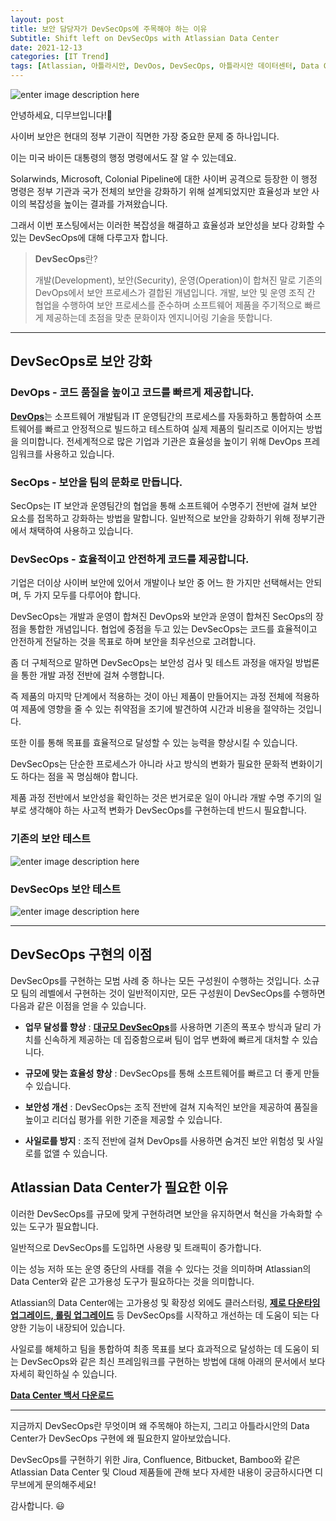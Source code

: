 ```yaml
---
layout: post
title: 보안 담당자가 DevSecOps에 주목해야 하는 이유
Subtitle: Shift left on DevSecOps with Atlassian Data Center
date: 2021-12-13
categories: [IT Trend]
tags: [Atlassian, 아틀라시안, DevOos, DevSecOps, 아틀라시안 데이터센터, Data Center, 데브옵스, 데브섹옵스, SecOps, 디무브, Dmove]
---
```



![enter image description here](https://i1.wp.com/atlassianblog.wpengine.com/wp-content/uploads/2021/10/image-20211001-175838.png?w=2240&ssl=1)

안녕하세요, 디무브입니다!🎈 

사이버 보안은 현대의 정부 기관이 직면한 가장 중요한 문제 중 하나입니다.

이는 미국 바이든 대통령의 행정 명령에서도 잘 알 수 있는데요.

Solarwinds, Microsoft, Colonial Pipeline에 대한 사이버 공격으로 등장한 이 행정 명령은 정부 기관과 국가 전체의 보안을 강화하기 위해 설계되었지만 효율성과 보안 사이의 복잡성을 높이는 결과를 가져왔습니다.

  
그래서 이번 포스팅에서는 이러한 복잡성을 해결하고 효율성과 보안성을 보다 강화할 수 있는 DevSecOps에 대해 다루고자 합니다.

> **DevSecOps**란?
> 
> 개발(Development), 보안(Security), 운영(Operation)이 합쳐진 말로 기존의 DevOps에서 보안 프로세스가 결합된 개념입니다. 개발, 보안 및 운영 조직 간 협업을 수행하여 보안 프로세스를 준수하며 소프트웨어 제품을 주기적으로 빠르게 제공하는데 초점을 맞춘 문화이자 엔지니어링 기술을 뜻합니다.

----------

## **DevSecOps로 보안 강화**

### **DevOps** - 코드 품질을 높이고 코드를 빠르게 제공합니다.

[**DevOps**](https://www.atlassian.com/devops "https://www.atlassian.com/devops")는 소프트웨어 개발팀과 IT 운영팀간의 프로세스를 자동화하고 통합하여 소프트웨어를 빠르고 안정적으로 빌드하고 테스트하여 실제 제품의 릴리즈로 이어지는 방법을 의미합니다. 전세계적으로 많은 기업과 기관은 효율성을 높이기 위해 DevOps 프레임워크를 사용하고 있습니다.

### **SecOps - 보안을 팀의 문화로 만듭니다.**

SecOps는 IT 보안과 운영팀간의 협업을 통해 소프트웨어 수명주기 전반에 걸쳐 보안 요소를 접목하고 강화하는 방법을 말합니다. 일반적으로 보안을 강화하기 위해 정부기관에서 채택하여 사용하고 있습니다.

### **DevSecOps - 효율적이고 안전하게 코드를 제공합니다.**

기업은 더이상 사이버 보안에 있어서 개발이나 보안 중 어느 한 가지만 선택해서는 안되며, 두 가지 모두를 다루어야 합니다.

DevSecOps는 개발과 운영이 합쳐진 DevOps와 보안과 운영이 합쳐진 SecOps의 장점을 통합한 개념입니다. 협업에 중점을 두고 있는 DevSecOps는 코드를 효율적이고 안전하게 전달하는 것을 목표로 하며 보안을 최우선으로 고려합니다.

좀 더 구체적으로 말하면 DevSecOps는 보안성 검사 및 테스트 과정을 애자일 방법론을 통한 개발 과정 전반에 걸쳐 수행합니다.

즉 제품의 마지막 단계에서 적용하는 것이 아닌 제품이 만들어지는 과정 전체에 적용하여 제품에 영향을 줄 수 있는 취약점을 조기에 발견하여 시간과 비용을 절약하는 것입니다.

또한 이를 통해 목표를 효율적으로 달성할 수 있는 능력을 향상시킬 수 있습니다.

DevSecOps는 단순한 프로세스가 아니라 사고 방식의 변화가 필요한 문화적 변화이기도 하다는 점을 꼭 명심해야 합니다.

제품 과정 전반에서 보안성을 확인하는 것은 번거로운 일이 아니라 개발 수명 주기의 일부로 생각해야 하는 사고적 변화가 DevSecOps를 구현하는데 반드시 필요합니다.


### **기존의 보안 테스트**
![enter image description here](https://i1.wp.com/atlassianblog.wpengine.com/wp-content/uploads/2021/10/image-20211001-180308.png?resize=768,167&ssl=1)

### **DevSecOps 보안 테스트**
![enter image description here](https://i2.wp.com/atlassianblog.wpengine.com/wp-content/uploads/2021/10/image-20211001-180328.png?resize=768,167&ssl=1)

---

## **DevSecOps 구현의 이점**

DevSecOps를 구현하는 모범 사례 중 하나는 모든 구성원이 수행하는 것입니다. 소규모 팀의 레벨에서 구현하는 것이 일반적이지만, 모든 구성원이 DevSecOps를 수행하면 다음과 같은 이점을 얻을 수 있습니다.

-   **업무 달성률 향상** : [**대규모 DevSecOps**](https://www.atlassian.com/blog/enterprise/build-a-strategy-for-scale-in-a-high-security-environment "https://www.atlassian.com/blog/enterprise/build-a-strategy-for-scale-in-a-high-security-environment")를 사용하면 기존의 폭포수 방식과 달리 가치를 신속하게 제공하는 데 집중함으로써 팀이 업무 변화에 빠르게 대처할 수 있습니다.
    
-   **규모에 맞는 효율성 향상** : DevSecOps를 통해 소프트웨어를 빠르고 더 좋게 만들 수 있습니다.
    
-   **보안성 개선** : DevSecOps는 조직 전반에 걸쳐 지속적인 보안을 제공하여 품질을 높이고 리더십 평가를 위한 기준을 제공할 수 있습니다.
    
-   **사일로를 방지** :  조직 전반에 걸쳐 DevOps를 사용하면 숨겨진 보안 위험성 및 사일로를 없앨 수 있습니다.
    

## **Atlassian Data Center가 필요한 이유**

이러한 DevSecOps를 규모에 맞게 구현하려면 보안을 유지하면서 혁신을 가속화할 수 있는 도구가 필요합니다.

일반적으로 DevSecOps를 도입하면 사용량 및 트래픽이 증가합니다.

이는 성능 저하 또는 운영 중단의 사태를 겪을 수 있다는 것을 의미하며 Atlassian의 Data Center와 같은 고가용성 도구가 필요하다는 것을 의미합니다.

Atlassian의 Data Center에는 고가용성 및 확장성 외에도 클러스터링, [**제로 다운타임 업그레이드, 롤링 업그레이드**](https://www.atlassian.com/enterprise/data-center/data-center-video-library "https://www.atlassian.com/enterprise/data-center/data-center-video-library") 등 DevSecOps를 시작하고 개선하는 데 도움이 되는 다양한 기능이 내장되어 있습니다.

사일로를 해체하고 팀을 통합하여 최종 목표를 보다 효과적으로 달성하는 데 도움이 되는 DevSecOps와 같은 최신 프레임워크를 구현하는 방법에 대해 아래의 문서에서 보다 자세히 확인하실 수 있습니다.


[**Data Center 백서 다운로드**](https://www.atlassian.com/enterprise/data-center/bridging-the-gap "https://www.atlassian.com/enterprise/data-center/bridging-the-gap")

---

지금까지 DevSecOps란 무엇이며 왜 주목해야 하는지, 그리고 아틀라시안의 Data Center가 DevSecOps 구현에 왜 필요한지 알아보았습니다.

DevSecOps를 구현하기 위한 Jira, Confluence, Bitbucket, Bamboo와 같은 Atlassian Data Center 및 Cloud 제품들에 관해 보다 자세한 내용이 궁금하시다면 디무브에게 문의해주세요!

감사합니다. 😃
